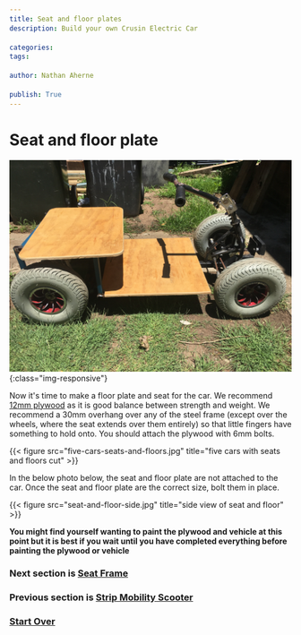 ```yaml
---
title: Seat and floor plates
description: Build your own Crusin Electric Car

categories:
tags:

author: Nathan Aherne

publish: True
---
```


# Seat and floor plate

![Banner image](banner.jpg){:class="img-responsive"}

Now it's time to make a floor plate and seat for the car. We recommend [12mm plywood](parts-required.md#plywood) as it is good balance between strength and weight. We recommend a 30mm overhang over any of the steel frame (except over the wheels, where the seat extends over them entirely) so that little fingers have something to hold onto. You should attach the plywood with 6mm bolts.

{{< figure src="five-cars-seats-and-floors.jpg" title="five cars with seats and floors cut" >}}


In the below photo below, the seat and floor plate are not attached to the car. Once the seat and floor plate are the correct size, bolt them in place.

{{< figure src="seat-and-floor-side.jpg" title="side view of seat and floor" >}}

**You might find yourself wanting to paint the plywood and vehicle at this point but it is best if you wait until you have completed everything before painting the plywood or vehicle**

### Next section is [Seat Frame](/cruisin/diy/steering/index.html)

### Previous section is [Strip Mobility Scooter](/cruisin/diy/strip-mobility-scooter/index.html)

### [Start Over](/cruisin/diy/index.html)